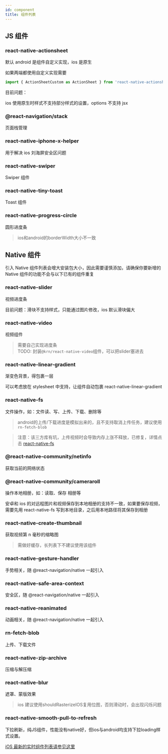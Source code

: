 ```yaml
---
id: component
title: 组件列表
---
```


## JS 组件

### react-native-actionsheet
默认 android 是组件自定义实现，ios 是原生

如果两端都使用自定义实现需要

```js
import { ActionSheetCustom as ActionSheet } from 'react-native-actionsheet'
````

目前问题：

ios 使用原生时样式不支持部分样式的设置，options 不支持 jsx

### @react-navigation/stack
页面栈管理

### react-native-iphone-x-helper
用于解决 ios 刘海屏安全区问题

### react-native-swiper
Swiper 组件

### react-native-tiny-toast
Toast 组件

### react-native-progress-circle
圆形进度条
> ios和android的borderWidth大小不一致

## Native 组件
引入 Native 组件列表会增大安装包大小，因此需要谨慎添加，请确保你要新增的 Native 组件的功能不会与以下已有的组件重复

### react-native-slider
视频进度条

目前问题：滑块不支持样式，只能通过图片修改，ios 默认滑块偏大

### react-native-video
视频组件
> 需要自己实现进度条  
> TODO: 封装`@krn/react-native-video`组件，可以把slider塞进去

### react-native-linear-gradient

渐变色背景，得包裹一层

可以考虑放在 stylesheet 中支持，让组件自动包裹 react-native-linear-gradient

### react-native-fs
文件操作，如：文件读、写、上传、下载、删除等
> android的上传/下载进度是模拟出来的，且不支持取消上传任务，建议使用`rn-fetch-blob`

> 注意：该三方库有坑，上传视频时会导致内存上涨不释放，已修复，详情点击 [react-native-fs](http://git.corp.kuaishou.com/team-shenzhen/ios/react-native-fs/-/tree/master)

### @react-native-community/netinfo
获取当前的网络状态

### @react-native-community/cameraroll
操作本地相册，如：读取、保存 相册等

安卓和 ios 的对远程图片和视频保存到本地相册的支持不一致，如果要保存视频，需要先用 react-native-fs 写到本地目录，之后用本地路径将其保存到相册

### react-native-create-thumbnail
获取视频第 n 毫秒的缩略图
> 需做好缓存，长列表下不建议使用该组件

### react-native-gesture-handler
手势相关，随 @react-navigation/native 一起引入

### react-native-safe-area-context
安全区，随 @react-navigation/native 一起引入

### react-native-reanimated
动画相关，随 @react-navigation/native 一起引入

### rn-fetch-blob
上传、下载文件

### react-native-zip-archive
压缩与解压缩

### react-native-blur
遮罩、蒙版效果
> ios 建议使用shouldRasterizeIOS复用位图，否则滑动时，会出现闪烁问题

### react-native-smooth-pull-to-refresh
下拉刷新，纯JS组件，性能没有native好，但ios与android均支持下拉loading样式设置。



[iOS 最新的实时组件列表请参见这里](http://git.corp.kuaishou.com/chenying09/kwai_react_native_ios/-/tree/master/release_libraries)
